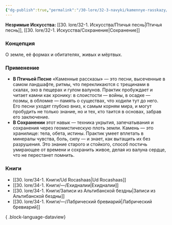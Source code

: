 ```yaml
---
{"dg-publish":true,"permalink":"/30-lore/32-3-navyki/kamennye-rasskazy/","tags":["незримое/навык"]}
---
```


**Незримые Искусства:** [[30. lore/32-1. Искусства/Птичья песнь\|Птичья песнь]], [[30. lore/32-1. Искусства/Сохранение\|Сохранение]]
### Концепция
О земле, её формах и обитателях, живых и мёртвых.
### Применение
- **В Птичьей Песне** «Каменные рассказы» — это песни, высеченные в самом ландшафте, ритмы, что перекликаются с трещинами в скалах, эхо в пещерах и гулом валунов. Практик пробуждает и читает камни как хронику: в слоистости — войны, в осадке — поэмы, в обломке — память о существах, что ходили тут до него. Его песни уходят глубоко вниз, к самым корням мира, и могут пробудить не только знание, но и тех, кто таится в основах, забрав его заключение.
- **В Сохранении** этот навык — техника укрытия, запечатывания и сохранения через геомистическую плоть земли. Камень — это хранилище: тела, обета, истины. Практик умеет вплетать в минералы чувства, боль, силу — и знает, как вытащить их без разрушения. Это знание старого и стойкого, способ постичь умирающее от времени и сохранить живое, делая из валуна сердце, что не перестанет помнить.
### Книги
- [[30. lore/34-1. Книги/Ud Rocashaas\|Ud Rocashaas]]
- [[30. lore/34-1. Книги/—/Ехидналии\|Ехидналии]]
- [[30. lore/34-1. Книги/Записи из Альтибанской бездны\|Записи из Альтибанской бездны]]
- [[30. lore/34-1. Книги/—/Лабрический бревиарий\|Лабрический бревиарий]]

{ .block-language-dataview}
